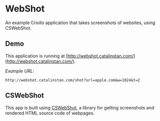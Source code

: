 # WebShot

An example Criollo application that takes screenshots of websites, using CSWebShot.

## Demo

This application is running at [http://webshot.catalinstan.com/](http://webshot.catalinstan.com/). 

*Example URL:*

```
http://webshot.catalinstan.com/shot?url=apple.com&w=1024&t=2
```

## CSWebShot

This app is built using [CSWebShot](https://github.com/thecatalinstan/CSWebShot), a library for getting screenshots and rendered HTML source code of webpages.


